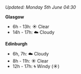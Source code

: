 *Updated: Monday 5th June 04:30*

**Glasgow**

* 6h - 13h: :sunny: Clear
* 14h - 17h: :cloud: Cloudy

**Edinburgh**

* 6h, 7h: :cloud: Cloudy
* 8h - 11h: :sunny: Clear
* 12h - 17h: :cyclone: Windy (:sunny:)
